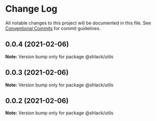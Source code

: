 # Change Log

All notable changes to this project will be documented in this file.
See [Conventional Commits](https://conventionalcommits.org) for commit guidelines.

## 0.0.4 (2021-02-06)

**Note:** Version bump only for package @shlack/utils





## 0.0.3 (2021-02-06)

**Note:** Version bump only for package @shlack/utils





## 0.0.2 (2021-02-06)

**Note:** Version bump only for package @shlack/utils
